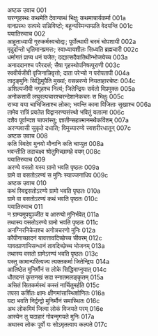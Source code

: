 अष्टक उवाच	001  
चरन्गृहस्थः कथमेति देवान्कथं भिक्षुः कथमाचार्यकर्मा	001a  
वानप्रस्थः सत्पथे सन्निविष्टो; बहून्यस्मिन्सम्प्रति वेदयन्ति	001c  
ययातिरुवाच	002  
आहूताध्यायी गुरुकर्मस्वचोद्यः; पूर्वोत्थायी चरमं चोपशायी	002a  
मृदुर्दान्तो धृतिमानप्रमत्तः; स्वाध्यायशीलः सिध्यति ब्रह्मचारी	002c  
धर्मागतं प्राप्य धनं यजेत; दद्यात्सदैवातिथीन्भोजयेच्च	003a  
अनाददानश्च परैरदत्तं; सैषा गृहस्थोपनिषत्पुराणी	003c  
स्ववीर्यजीवी वृजिनान्निवृत्तो; दाता परेभ्यो न परोपतापी	004a  
तादृङ्मुनिः सिद्धिमुपैति मुख्यां; वसन्नरण्ये नियताहारचेष्टः	004c  
अशिल्पजीवी नगृहश्च नित्यं; जितेन्द्रियः सर्वतो विप्रमुक्तः	005a  
अनोकसारी लघुरल्पचारश्चरन्देशानेकचरः स भिक्षुः	005c  
रात्र्या यया चाभिजिताश्च लोका; भवन्ति कामा विजिताः सुखाश्च	006a  
तामेव रात्रिं प्रयतेत विद्वानरण्यसंस्थो भवितुं यतात्मा	006c  
दशैव पूर्वान्दश चापरांस्तु; ज्ञातीन्सहात्मानमथैकविंशम्	007a  
अरण्यवासी सुकृते दधाति; विमुच्यारण्ये स्वशरीरधातून्	007c  
अष्टक उवाच	008  
कति स्विदेव मुनयो मौनानि कति चाप्युत	008a  
भवन्तीति तदाचक्ष्व श्रोतुमिच्छामहे वयम्	008c  
ययातिरुवाच	009  
अरण्ये वसतो यस्य ग्रामो भवति पृष्ठतः	009a  
ग्रामे वा वसतोऽरण्यं स मुनिः स्याज्जनाधिप	009c  
अष्टक उवाच	010  
कथं स्विद्वसतोऽरण्ये ग्रामो भवति पृष्ठतः	010a  
ग्रामे वा वसतोऽरण्यं कथं भवति पृष्ठतः	010c  
ययातिरुवाच	011  
न ग्राम्यमुपयुञ्जीत य आरण्यो मुनिर्भवेत्	011a  
तथास्य वसतोऽरण्ये ग्रामो भवति पृष्ठतः	011c  
अनग्निरनिकेतश्च अगोत्रचरणो मुनिः	012a  
कौपीनाच्छादनं यावत्तावदिच्छेच्च चीवरम्	012c  
यावत्प्राणाभिसन्धानं तावदिच्छेच्च भोजनम्	013a  
तथास्य वसतो ग्रामेऽरण्यं भवति पृष्ठतः	013c  
यस्तु कामान्परित्यज्य त्यक्तकर्मा जितेन्द्रियः	014a  
आतिष्ठेत मुनिर्मौनं स लोके सिद्धिमाप्नुयात्	014c  
धौतदन्तं कृत्तनखं सदा स्नातमलङ्कृतम्	015a  
असितं सितकर्मस्थं कस्तं नार्चितुमर्हति	015c  
तपसा कर्शितः क्षामः क्षीणमांसास्थिशोणितः	016a  
यदा भवति निर्द्वन्द्वो मुनिर्मौनं समास्थितः	016c  
अथ लोकमिमं जित्वा लोकं विजयते परम्	016e  
आस्येन तु यदाहारं गोवन्मृगयते मुनिः	017a  
अथास्य लोकः पूर्वो यः सोऽमृतत्वाय कल्पते	017c  
